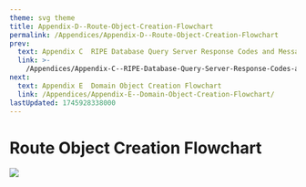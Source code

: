 ```yaml
---
theme: svg theme
title: Appendix-D--Route-Object-Creation-Flowchart
permalink: /Appendices/Appendix-D--Route-Object-Creation-Flowchart
prev:
  text: Appendix C  RIPE Database Query Server Response Codes and Messages
  link: >-
    /Appendices/Appendix-C--RIPE-Database-Query-Server-Response-Codes-and-Messages/
next:
  text: Appendix E  Domain Object Creation Flowchart
  link: /Appendices/Appendix-E--Domain-Object-Creation-Flowchart/
lastUpdated: 1745928338000
---
```


# Route Object Creation Flowchart

<svgZoom></svgZoom>

<div class="diagram-container">
  <img src="/imgs/diagrams/route_creation.svg" />
</div>
